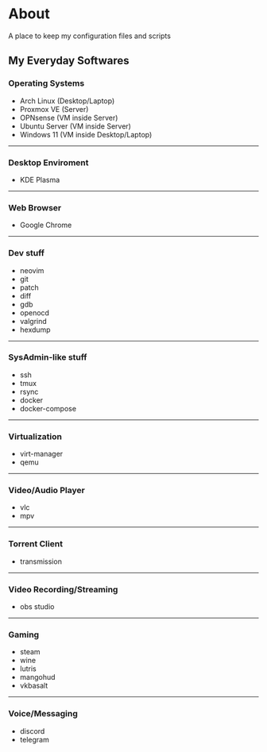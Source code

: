 # About

A place to keep my configuration files and scripts

## My Everyday Softwares

### Operating Systems

- Arch Linux (Desktop/Laptop)
- Proxmox VE (Server)
- OPNsense (VM inside Server)
- Ubuntu Server (VM inside Server)
- Windows 11 (VM inside Desktop/Laptop)

---

### Desktop Enviroment

- KDE Plasma

---

### Web Browser

- Google Chrome

---

### Dev stuff

- neovim
- git
- patch
- diff
- gdb
- openocd
- valgrind
- hexdump

---

### SysAdmin-like stuff

- ssh
- tmux
- rsync
- docker
- docker-compose

---

### Virtualization

- virt-manager
- qemu

---

### Video/Audio Player

- vlc
- mpv

---

### Torrent Client

- transmission

---

### Video Recording/Streaming

- obs studio

---

### Gaming

- steam
- wine
- lutris
- mangohud
- vkbasalt

---

### Voice/Messaging

- discord
- telegram
